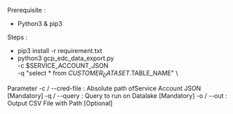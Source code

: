 Prerequisite : 
 - Python3 & pip3

Steps : 
 - pip3 install -r requirement.txt
 - python3 gcp_edc_data_export.py \
    -c $SERVICE_ACCOUNT_JSON \
    -q "select * from $CUSTOMER_DATASET.$TABLE_NAME" \

Parameter 
-c / --cred-file : Absolute path ofService Account JSON [Mandatory]
-q / --query     : Query to run on Datalake             [Mandatory]
-o / --out       : Output CSV File with Path            [Optional]